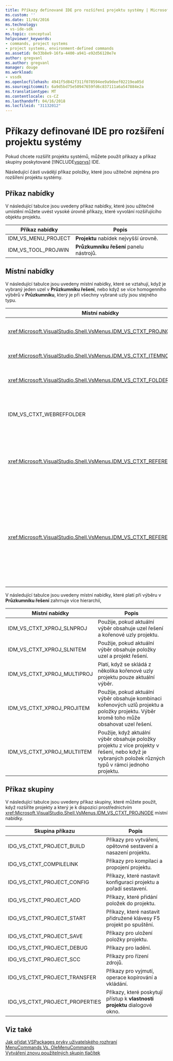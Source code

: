 ```yaml
---
title: Příkazy definované IDE pro rozšíření projektu systémy | Microsoft Docs
ms.custom: ''
ms.date: 11/04/2016
ms.technology:
- vs-ide-sdk
ms.topic: conceptual
helpviewer_keywords:
- commands, project systems
- project systems, environment-defined commands
ms.assetid: 0e33b8e9-16fa-4400-a941-e92d56120e7e
author: gregvanl
ms.author: gregvanl
manager: douge
ms.workload:
- vssdk
ms.openlocfilehash: 4941f5d842f311f078594ee9a9deef02219ea05d
ms.sourcegitcommit: 6a9d5bd75e50947659fd6c837111a6a547884e2a
ms.translationtype: MT
ms.contentlocale: cs-CZ
ms.lasthandoff: 04/16/2018
ms.locfileid: "31132012"
---
```

# <a name="ide-defined-commands-for-extending-project-systems"></a>Příkazy definované IDE pro rozšíření projektu systémy
Pokud chcete rozšířit projektu systémů, můžete použít příkazy a příkaz skupiny poskytované [!INCLUDE[vsprvs](../../code-quality/includes/vsprvs_md.md)] IDE.  
  
 Následující části uvádějí příkaz položky, které jsou užitečné zejména pro rozšíření projektu systémy.  
  
## <a name="command-menus"></a>Příkaz nabídky  
 V následující tabulce jsou uvedeny příkaz nabídky, které jsou užitečné umístění můžete uvést vysoké úrovně příkazy, které vyvolání rozšiřujícího objektu projektu.  
  
|Příkaz nabídky|Popis|  
|------------------|-----------------|  
|IDM_VS_MENU_PROJECT|**Projektu** nabídek nejvyšší úrovně.|  
|IDM_VS_TOOL_PROJWIN|**Průzkumníku řešení** panelu nástrojů.|  
  
## <a name="shortcut-menus"></a>Místní nabídky  
 V následující tabulce jsou uvedeny místní nabídky, které se vztahují, když je vybraný jeden uzel v **Průzkumníku řešení**, nebo když se více homogenního výběrů v **Průzkumníku**, který je při všechny vybrané uzly jsou stejného typu.  
  
|Místní nabídky|Popis|  
|-------------------|-----------------|  
|<xref:Microsoft.VisualStudio.Shell.VsMenus.IDM_VS_CTXT_PROJNODE>|Platí, když je vybrán uzel projektu.|  
|<xref:Microsoft.VisualStudio.Shell.VsMenus.IDM_VS_CTXT_ITEMNODE>|Platí, když je vybrán soubor.|  
|<xref:Microsoft.VisualStudio.Shell.VsMenus.IDM_VS_CTXT_FOLDERNODE>|Použije, pokud je vybrána složka.|  
|IDM_VS_CTXT_WEBREFFOLDER|Použije, pokud je vybrána složka webový odkaz.|  
|<xref:Microsoft.VisualStudio.Shell.VsMenus.IDM_VS_CTXT_REFERENCEROOT>|Platí, pokud je vybrána odkazů na kořenový uzel nazývají "Odkazy".|  
|<xref:Microsoft.VisualStudio.Shell.VsMenus.IDM_VS_CTXT_REFERENCE>|Platí, pokud jsou vybrané uzly odkaz; mezi ně patří sestavení modelu COM a pouze odkazy na projekt. Nezahrnuje webové odkazy.|  
  
 V následující tabulce jsou uvedeny místní nabídky, které platí při výběru v **Průzkumníku řešení** zahrnuje více hierarchií,  
  
|Místní nabídky|Popis|  
|-------------------|-----------------|  
|IDM_VS_CTXT_XPROJ_SLNPROJ|Použije, pokud aktuální výběr obsahuje uzel řešení a kořenové uzly projektu.|  
|IDM_VS_CTXT_XPROJ_SLNITEM|Použije, pokud aktuální výběr obsahuje položky uzel a projekt řešení.|  
|IDM_VS_CTXT_XPROJ_MULTIPROJ|Platí, když se skládá z několika kořenové uzly projektu pouze aktuální výběr.|  
|IDM_VS_CTXT_XPROJ_PROJITEM|Použije, pokud aktuální výběr obsahuje kombinaci kořenových uzlů projektu a položky projektu. Výběr kromě toho může obsahovat uzel řešení.|  
|IDM_VS_CTXT_XPROJ_MULTIITEM|Použije, když aktuální výběr obsahuje položky projektu z více projekty v řešení, nebo když je vybraných položek různých typů v rámci jednoho projektu.|  
  
## <a name="command-groups"></a>Příkaz skupiny  
 V následující tabulce jsou uvedeny příkaz skupiny, které můžete použít, když rozšíříte projekty a který je k dispozici prostřednictvím <xref:Microsoft.VisualStudio.Shell.VsMenus.IDM_VS_CTXT_PROJNODE> místní nabídky.  
  
|Skupina příkazu|Popis|  
|-------------------|-----------------|  
|IDG_VS_CTXT_PROJECT_BUILD|Příkazy pro vytváření, opětovné sestavení a nasazení projektu.|  
|IDG_VS_CTXT_COMPILELINK|Příkazy pro kompilaci a propojení projektu.|  
|IDG_VS_CTXT_PROJECT_CONFIG|Příkazy, které nastavit konfiguraci projektu a pořadí sestavení.|  
|IDG_VS_CTXT_PROJECT_ADD|Příkazy, které přidání položek do projektu.|  
|IDG_VS_CTXT_PROJECT_START|Příkazy, které nastavit přidružené klávesy F5 projekt po spuštění.|  
|IDG_VS_CTXT_PROJECT_SAVE|Příkazy pro uložení položky projektu.|  
|IDG_VS_CTXT_PROJECT_DEBUG|Příkazy pro ladění.|  
|IDG_VS_CTXT_PROJECT_SCC|Příkazy pro řízení zdrojů.|  
|IDG_VS_CTXT_PROJECT_TRANSFER|Příkazy pro vyjmutí, operace kopírování a vkládání.|  
|IDG_VS_CTXT_PROJECT_PROPERTIES|Příkazy, které poskytují přístup k **vlastnosti projektu** dialogové okno.|  
  
## <a name="see-also"></a>Viz také  
 [Jak přidat VSPackages prvky uživatelského rozhraní](../../extensibility/internals/how-vspackages-add-user-interface-elements.md)   
 [MenuCommands Vs. OleMenuCommands](../../extensibility/menucommands-vs-olemenucommands.md)   
 [Vytváření znovu použitelných skupin tlačítek](../../extensibility/creating-reusable-groups-of-buttons.md)
